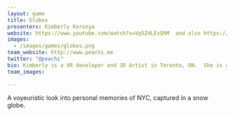 ```yaml
---
layout: game
title: Globes
presenters: Kimberly Koronya
website: https://www.youtube.com/watch?v=Vp5ZdLEsQhM  and also https://drive.google.com/file/d/0ByP9Y44R-G4tNWFwUldGdHNvM0U/view?usp=sharing https://drive.google.com/file/d/0ByP9Y44R-G4tOUVtRHlYRkNSb2c/view?usp=sharing https://drive.google.com/file/d/0ByP9Y44R-G4tZ1RuaEtVZ1J0UUE/view?usp=sharing https://drive.google.com/file/d/0ByP9Y44R-G4tbW0wdW05MkVCZ1E/view?usp=sharing https://drive.google.com/file/d/0ByP9Y44R-G4tUWFLMVlaZWxNdzQ/view?usp=sharing
images:
  - /images/games/globes.png
team_website: http://www.peachi.me
twitter: "@peachi"
bio: Kimberly is a VR developer and 3D Artist in Toronto, ON.  She is currently working on a VR series inspired by personal events.  Kimberly earned a BS in Game Art at Full Sail University.  Interests include Drake, game jams and trolling.
team_images:
  
---
```

A voyeuristic look into personal memories of NYC, captured in a snow globe.
